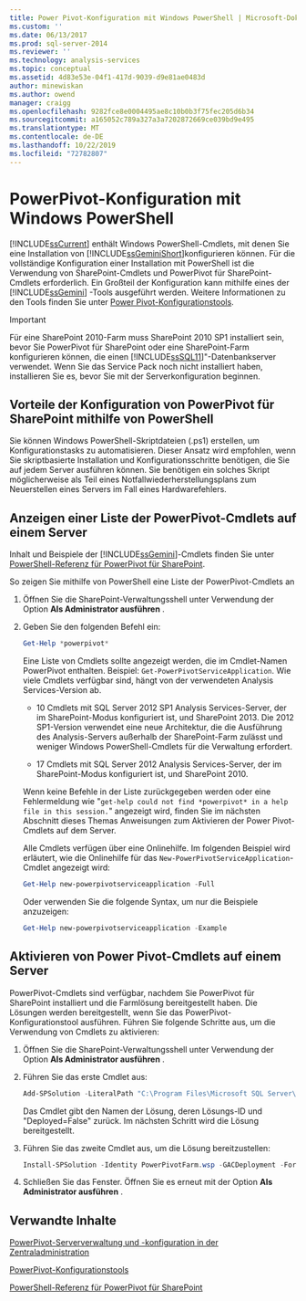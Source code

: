 ```yaml
---
title: Power Pivot-Konfiguration mit Windows PowerShell | Microsoft-Dokumentation
ms.custom: ''
ms.date: 06/13/2017
ms.prod: sql-server-2014
ms.reviewer: ''
ms.technology: analysis-services
ms.topic: conceptual
ms.assetid: 4d83e53e-04f1-417d-9039-d9e81ae0483d
author: minewiskan
ms.author: owend
manager: craigg
ms.openlocfilehash: 9282fce8e0004495ae8c10b0b3f75fec205d6b34
ms.sourcegitcommit: a165052c789a327a3a7202872669ce039bd9e495
ms.translationtype: MT
ms.contentlocale: de-DE
ms.lasthandoff: 10/22/2019
ms.locfileid: "72782807"
---
```

# <a name="powerpivot-configuration-using-windows-powershell"></a>PowerPivot-Konfiguration mit Windows PowerShell
  [!INCLUDE[ssCurrent](../../includes/sscurrent-md.md)] enthält Windows PowerShell-Cmdlets, mit denen Sie eine Installation von [!INCLUDE[ssGeminiShort](../../includes/ssgeminishort-md.md)]konfigurieren können. Für die vollständige Konfiguration einer Installation mit PowerShell ist die Verwendung von SharePoint-Cmdlets und PowerPivot für SharePoint-Cmdlets erforderlich. Ein Großteil der Konfiguration kann mithilfe eines der [!INCLUDE[ssGemini](../../includes/ssgemini-md.md)] -Tools ausgeführt werden. Weitere Informationen zu den Tools finden Sie unter [Power Pivot-Konfigurationstools](power-pivot-configuration-tools.md).  
  
> [!IMPORTANT]  
>  Für eine SharePoint 2010-Farm muss SharePoint 2010 SP1 installiert sein, bevor Sie PowerPivot für SharePoint oder eine SharePoint-Farm konfigurieren können, die einen [!INCLUDE[ssSQL11](../../includes/sssql11-md.md)]"-Datenbankserver verwendet. Wenn Sie das Service Pack noch nicht installiert haben, installieren Sie es, bevor Sie mit der Serverkonfiguration beginnen.  
  
## <a name="benefits-of-configuring-powerpivot-for-sharepoint-using-powershell"></a>Vorteile der Konfiguration von PowerPivot für SharePoint mithilfe von PowerShell  
 Sie können Windows PowerShell-Skriptdateien (.ps1) erstellen, um Konfigurationstasks zu automatisieren. Dieser Ansatz wird empfohlen, wenn Sie skriptbasierte Installation und Konfigurationsschritte benötigen, die Sie auf jedem Server ausführen können. Sie benötigen ein solches Skript möglicherweise als Teil eines Notfallwiederherstellungsplans zum Neuerstellen eines Servers im Fall eines Hardwarefehlers.  
  
## <a name="view-a-list-of-the-powerpivot-cmdlets-on-a-server"></a>Anzeigen einer Liste der PowerPivot-Cmdlets auf einem Server  
 Inhalt und Beispiele der [!INCLUDE[ssGemini](../../includes/ssgemini-md.md)]-Cmdlets finden Sie unter [PowerShell-Referenz für PowerPivot für SharePoint](/sql/analysis-services/powershell/powershell-reference-for-power-pivot-for-sharepoint).  
  
 So zeigen Sie mithilfe von PowerShell eine Liste der PowerPivot-Cmdlets an  
  
1.  Öffnen Sie die SharePoint-Verwaltungsshell unter Verwendung der Option **Als Administrator ausführen** .  
  
2.  Geben Sie den folgenden Befehl ein:  
  
    ```powershell
    Get-Help *powerpivot*  
    ```  
  
     Eine Liste von Cmdlets sollte angezeigt werden, die im Cmdlet-Namen PowerPivot enthalten. Beispiel: `Get-PowerPivotServiceApplication`. Wie viele Cmdlets verfügbar sind, hängt von der verwendeten Analysis Services-Version ab.  
  
    -   10 Cmdlets mit SQL Server 2012 SP1 Analysis Services-Server, der im SharePoint-Modus konfiguriert ist, und SharePoint 2013. Die 2012 SP1-Version verwendet eine neue Architektur, die die Ausführung des Analysis-Servers außerhalb der SharePoint-Farm zulässt und weniger Windows PowerShell-Cmdlets für die Verwaltung erfordert.  
  
    -   17 Cmdlets mit SQL Server 2012 Analysis Services-Server, der im SharePoint-Modus konfiguriert ist, und SharePoint 2010.  
  
     Wenn keine Befehle in der Liste zurückgegeben werden oder eine Fehlermeldung wie "`get-help could not find *powerpivot* in a help file in this session.`" angezeigt wird, finden Sie im nächsten Abschnitt dieses Themas Anweisungen zum Aktivieren der Power Pivot-Cmdlets auf dem Server.  
  
     Alle Cmdlets verfügen über eine Onlinehilfe. Im folgenden Beispiel wird erläutert, wie die Onlinehilfe für das `New-PowerPivotServiceApplication`-Cmdlet angezeigt wird:  
  
    ```powershell
    Get-Help new-powerpivotserviceapplication -Full  
    ```  
  
     Oder verwenden Sie die folgende Syntax, um nur die Beispiele anzuzeigen:  
  
    ```powershell
    Get-Help new-powerpivotserviceapplication -Example  
    ```  
  
## <a name="enable-powerpivot-cmdlets-on-a-server"></a>Aktivieren von Power Pivot-Cmdlets auf einem Server  
 PowerPivot-Cmdlets sind verfügbar, nachdem Sie PowerPivot für SharePoint installiert und die Farmlösung bereitgestellt haben. Die Lösungen werden bereitgestellt, wenn Sie das PowerPivot-Konfigurationstool ausführen. Führen Sie folgende Schritte aus, um die Verwendung von Cmdlets zu aktivieren:  
  
1.  Öffnen Sie die SharePoint-Verwaltungsshell unter Verwendung der Option **Als Administrator ausführen** .  
  
2.  Führen Sie das erste Cmdlet aus:  
  
    ```powershell
    Add-SPSolution -LiteralPath "C:\Program Files\Microsoft SQL Server\110\Tools\PowerPivotTools\ConfigurationTool\Resources\PowerPivotFarm.wsp"  
    ```  
  
     Das Cmdlet gibt den Namen der Lösung, deren Lösungs-ID und "Deployed=False" zurück. Im nächsten Schritt wird die Lösung bereitgestellt.  
  
3.  Führen Sie das zweite Cmdlet aus, um die Lösung bereitzustellen:  
  
    ```powershell
    Install-SPSolution -Identity PowerPivotFarm.wsp -GACDeployment -Force  
    ```  
  
4.  Schließen Sie das Fenster. Öffnen Sie es erneut mit der Option **Als Administrator ausführen** .  
  
## <a name="related-content"></a>Verwandte Inhalte  
 [PowerPivot-Serververwaltung und -konfiguration in der Zentraladministration](power-pivot-server-administration-and-configuration-in-central-administration.md)  
  
 [PowerPivot-Konfigurationstools](power-pivot-configuration-tools.md)  
  
 [PowerShell-Referenz für PowerPivot für SharePoint](/sql/analysis-services/powershell/powershell-reference-for-power-pivot-for-sharepoint)  
